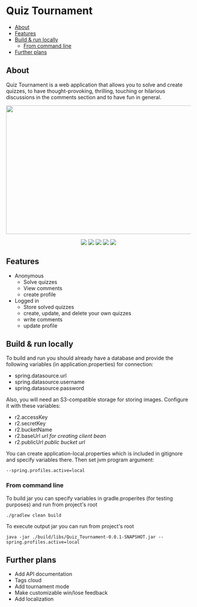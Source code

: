 # Quiz Tournament

- [About](#about)
- [Features](#features)
- [Build & run locally](#build--run-locally)
  - [From command line](#from-command-line) 
- [Further plans](#further-plans)

## About

Quiz Tournament is a web application that allows you to solve and create quizzes, to have thought-provoking, thrilling, touching or hilarious discussions in the comments section and to have fun in general.

<p align="center">
	<img src="https://user-images.githubusercontent.com/45975127/185566384-adb08e6a-c3ab-4305-bea6-281ea04367b7.PNG" width="600" height="350">
</p>

<p align="center">
	<img src="https://img.shields.io/badge/Java-ED8B00?style=for-the-badge&logo=java&logoColor=white"> 
	<img src="https://img.shields.io/badge/Spring%20Boot-6DB33F.svg?style=for-the-badge&logo=Spring-Boot&logoColor=white"> 
	<img src="https://img.shields.io/badge/PostgreSQL-316192?style=for-the-badge&logo=postgresql&logoColor=white"> 
	<img src="https://img.shields.io/badge/Thymeleaf-005F0F.svg?style=for-the-badge&logo=Thymeleaf&logoColor=white">
    <img src="https://img.shields.io/badge/Cloudflare-F38020.svg?style=for-the-badge&logo=Cloudflare&logoColor=white">
</p>

## Features
- Anonymous
  - Solve quizzes
  - View comments
  - create profile
- Logged in
  - Store solved quizzes
  - create, update, and delete your own quizzes
  - write comments
  - update profile

## Build & run locally

To build and run you should already have a database and provide the following variables (in application.properties) for connection:
- spring.datasource.url
- spring.datasource.username
- spring.datasource.password

Also, you will need an S3-compatible storage for storing images. Configure it with these variables: 

- r2.accessKey
- r2.secretKey
- r2.bucketName
- r2.baseUrl *url for creating client bean*
- r2.publicUrl *public bucket url*

You can create application-local.properties which is included in gitignore and specify variables there.
Then set jvm program argument:
```
--spring.profiles.active=local
```

### From command line

To build jar you can specify variables in gradle.properites (for testing purposes) and run from project's root
```
./gradlew clean build
```
To execute output jar you can run from project's root
```
java -jar ./build/libs/Quiz_Tournament-0.0.1-SNAPSHOT.jar --spring.profiles.active=local
```

## Further plans
- Add API documentation
- Tags cloud
- Add tournament mode
- Make customizable win/lose feedback
- Add localization

